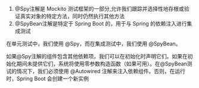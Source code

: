
1. @Spy注解是 Mockito 测试框架的一部分,允许我们跟踪并选择性地存根或验证真实对象的特定方法，同时仍然执行其他方法
2. @SpyBean注解是特定于 Spring Boot 的，用于与 Spring 的依赖注入进行集成测试

在单元测试中，我们使用 @Spy，而在集成测试中，我们使用 @SpyBean。

如果@Spy注解的组件包含其他依赖项，我们可以在初始化时声明它们。如果在初始化期间未提供它们，系统将使用零参数构造函数（如果可用）。在@SpyBean测试的情况下，我们必须使用 @Autowired 注解来注入依赖组件。否则，在运行时，Spring Boot 会创建一个新实例